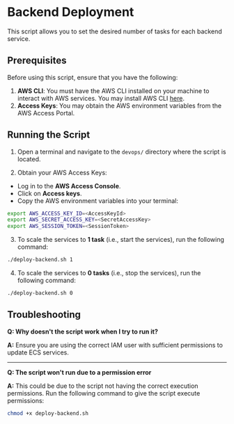 # Backend Deployment

This script allows you to set the desired number of tasks for each backend service.

## Prerequisites

Before using this script, ensure that you have the following:

1. **AWS CLI**: You must have the AWS CLI installed on your machine to interact with AWS services. You may install AWS CLI [here](https://docs.aws.amazon.com/cli/latest/userguide/getting-started-install.html).
2. **Access Keys**: You may obtain the AWS environment variables from the AWS Access Portal.

## Running the Script

1. Open a terminal and navigate to the `devops/` directory where the script is located.

2. Obtain your AWS Access Keys:
- Log in to the **AWS Access Console**.
- Click on **Access keys**.
- Copy the AWS environment variables into your terminal:
```bash
export AWS_ACCESS_KEY_ID=<AccessKeyId>
export AWS_SECRET_ACCESS_KEY=<SecretAccessKey>
export AWS_SESSION_TOKEN=<SessionToken>
```

3. To scale the services to **1 task** (i.e., start the services), run the following command:

```bash
./deploy-backend.sh 1
```

4. To scale the services to **0 tasks** (i.e., stop the services), run the following command:

```bash
./deploy-backend.sh 0
```

## Troubleshooting

**Q: Why doesn't the script work when I try to run it?**

**A:** Ensure you are using the correct IAM user with sufficient permissions to update ECS services.

---

**Q: The script won't run due to a permission error**

**A:** This could be due to the script not having the correct execution permissions. Run the following command to give the script execute permissions:

```bash
chmod +x deploy-backend.sh
```



